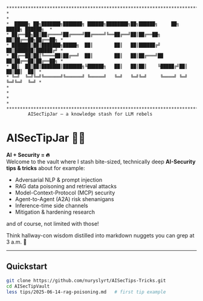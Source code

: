 ```
**********************************************************************************
*                                                                                *
*  █████╗ ██╗███████╗███████╗ ██████╗████████╗██╗██████╗     ██╗ █████╗ ██████╗  *
* ██╔══██╗██║██╔════╝██╔════╝██╔════╝╚══██╔══╝██║██╔══██╗    ██║██╔══██╗██╔══██╗ *
* ███████║██║███████╗█████╗  ██║        ██║   ██║██████╔╝    ██║███████║██████╔╝ *
* ██╔══██║██║╚════██║██╔══╝  ██║        ██║   ██║██╔═══╝██   ██║██╔══██║██╔══██╗ *
* ██║  ██║██║███████║███████╗╚██████╗   ██║   ██║██║    ╚█████╔╝██║  ██║██║  ██║ *
* ╚═╝  ╚═╝╚═╝╚══════╝╚══════╝ ╚═════╝   ╚═╝   ╚═╝╚═╝     ╚════╝ ╚═╝  ╚═╝╚═╝  ╚═╝ *
*                                                                                *
*                                                                                *
**********************************************************************************                                       
        AISecTipJar – a knowledge stash for LLM rebels
```
<!--
<p align="center">
  <img src="docs/assets/aisectipbot_banner.svg" width="480" alt="AISecTipBot">
</p>
-->
# AISecTipJar 🔐🤖

**AI + Security = 🔥**  
Welcome to the vault where I stash bite-sized, technically deep **AI-Security tips & tricks** about for example:

* Adversarial NLP & prompt injection
* RAG data poisoning and retrieval attacks
* Model-Context-Protocol (MCP) security
* Agent-to-Agent (A2A) risk shenanigans
* Inference-time side channels
* Mitigation & hardening research

and of course, not limited with those!

Think hallway-con wisdom distilled into markdown nuggets you can grep at 3 a.m. 🌙  

---

## Quickstart

```bash
git clone https://github.com/nuryslyrt/AISecTips-Tricks.git
cd AISecTipVault
less tips/2025-06-14-rag-poisoning.md   # first tip example
